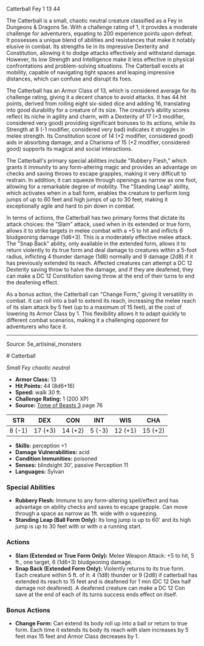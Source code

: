 <MonsterName/>Catterball</MonsterName>
<CreatureType/>Fey</CreatureType>
<CR/>1</CR>
<AC/>13</AC>
<HP/>44</HP>
<summary>The Catterball is a small, chaotic neutral creature classified as a Fey in Dungeons & Dragons 5e. With a challenge rating of 1, it provides a moderate challenge for adventurers, equating to 200 experience points upon defeat. It possesses a unique blend of abilities and resistances that make it notably elusive in combat. Its strengths lie in its impressive Dexterity and Constitution, allowing it to dodge attacks effectively and withstand damage. However, its low Strength and Intelligence make it less effective in physical confrontations and problem-solving situations. The Catterball excels at mobility, capable of navigating tight spaces and leaping impressive distances, which can confuse and disrupt its foes.</summary>

<detail>

The Catterball has an Armor Class of 13, which is considered average for its challenge rating, giving it a decent chance to avoid attacks. It has 44 hit points, derived from rolling eight six-sided dice and adding 16, translating into good durability for a creature of its size. The creature’s ability scores reflect its niche in agility and charm, with a Dexterity of 17 (+3 modifier, considered very good) providing significant bonuses to its actions, while its Strength at 8 (-1 modifier, considered very bad) indicates it struggles in melee strength. Its Constitution score of 14 (+2 modifier, considered good) aids in absorbing damage, and a Charisma of 15 (+2 modifier, considered good) supports its magical and social interactions.

The Catterball's primary special abilities include "Rubbery Flesh," which grants it immunity to any form-altering magic and provides an advantage on checks and saving throws to escape grapples, making it very difficult to restrain. In addition, it can squeeze through openings as narrow as one foot, allowing for a remarkable degree of mobility. The "Standing Leap" ability, which activates when in a ball form, enables the creature to perform long jumps of up to 60 feet and high jumps of up to 30 feet, making it exceptionally agile and hard to pin down in combat.

In terms of actions, the Catterball has two primary forms that dictate its attack choices: the "Slam" attack, used when in its extended or true form, allows it to strike targets in melee combat with a +5 to hit and inflicts 6 bludgeoning damage (1d6+3). This is a moderately effective melee attack. The "Snap Back" ability, only available in the extended form, allows it to return violently to its true form and deal damage to creatures within a 5-foot radius, inflicting 4 thunder damage (1d8) normally and 9 damage (2d8) if it has previously extended its reach. Affected creatures can attempt a DC 12 Dexterity saving throw to halve the damage, and if they are deafened, they can make a DC 12 Constitution saving throw at the end of their turns to end the deafening effect.

As a bonus action, the Catterball can "Change Form," giving it versatility in combat. It can roll into a ball to extend its reach, increasing the melee reach of its slam attack by 5 feet (up to a maximum of 15 feet), at the cost of lowering its Armor Class by 1. This flexibility allows it to adapt quickly to different combat scenarios, making it a challenging opponent for adventurers who face it.</detail>



---

Source: 5e_artisinal_monsters

<statblock>
# Catterball

*Small* *Fey* *chaotic neutral*

- **Armor Class:** 13
- **Hit Points:** 44 (8d6+16)
- **Speed:** walk 30 ft.
- **Challenge Rating:** 1 (200 XP)
- **Source:** [Tome of Beasts 3](https://koboldpress.com/kpstore/product/tome-of-beasts-3-for-5th-edition/) page 76

| STR | DEX | CON | INT | WIS | CHA |
| --- | --- | --- | --- | --- | --- |
| 8 (-1) | 17 (+3) | 14 (+2) | 5 (-3) | 12 (+1) | 15 (+2) |

- **Skills:** perception +1
- **Damage Vulnerabilities:** acid
- **Condition Immunities:** poisoned 
- **Senses:** blindsight 30', passive Perception 11
- **Languages:** Sylvan

### Special Abilities

- **Rubbery Flesh:** Immune to any form-altering spell/effect and has advantage on ability checks and saves to escape grapple. Can move through a space as narrow as 1ft. wide with o squeezing.
- **Standing Leap (Ball Form Only):** Its long jump is up to 60' and its high jump is up to 30 feet with or with o a running start.

### Actions

- **Slam (Extended or True Form Only):** Melee Weapon Attack: +5 to hit, 5 ft., one target, 6 (1d6+3) bludgeoning damage.
- **Snap Back (Extended Form Only):** Violently returns to its true form. Each creature within 5 ft. of it: 4 (1d8) thunder or 9 (2d8) if catterball has extended its reach to 15 feet and is deafened for 1 min (DC 12 Dex half damage not deafened). A deafened creature can make a DC 12 Con save at the end of each of its turns success ends effect on itself.

### Bonus Actions

- **Change Form:** Can extend its body roll up into a ball or return to true form. Each time it extends its body its reach with slam increases by 5 feet max 15 feet and Armor Class decreases by 1.


</statblock>


